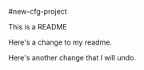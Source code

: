 #new-cfg-project

This is a README


Here's a change to my readme.


Here's another change that I will undo.
